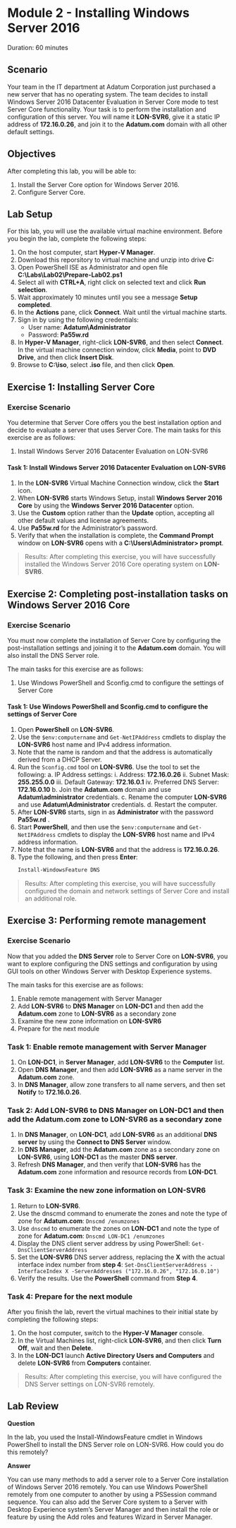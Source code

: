 # Module 2 - Installing Windows Server 2016 #

Duration: 60 minutes

## Scenario
Your team in the IT department at Adatum Corporation just purchased a new server that has no operating system. The team decides to install Windows Server 2016 Datacenter Evaluation in Server Core mode to test Server Core functionality. Your task is to perform the installation and configuration of this server. You will name it **LON-SVR6**, give it a static IP address of **172.16.0.26**, and join it to the **Adatum.com** domain with all other default settings.

## Objectives
After completing this lab, you will be able to: 
1. Install the Server Core option for Windows Server 2016.
1. Configure Server Core.

## Lab Setup
For this lab, you will use the available virtual machine environment. Before you begin the lab, complete the following steps:
1. On the host computer, start **Hyper‑V Manager**.
1. Download this reporsitory to virtual machine and unzip into drive **C:**
1. Open PowerShell ISE as Administrator and open file **C:\Labs\Lab02\Prepare-Lab02.ps1**
1. Select all with **CTRL+A**, right click on selected text and click **Run selection**.
1. Wait approximately 10 minutes until you see a message **Setup completed**. 
1. In the **Actions** pane, click **Connect**. Wait until the virtual machine starts.
1. Sign in by using the following credentials:
    - User name: **Adatum\Administrator**
	- Password: **Pa55w.rd**
1. In **Hyper‑V Manager**, right-click **LON-SVR6**, and then select **Connect**. In the virtual machine connection window, click **Media**, point to **DVD Drive**, and then click **Insert Disk**.
1. Browse to **C:\iso**, select **.iso** file, and then click **Open**.

## Exercise 1: Installing Server Core

### Exercise Scenario
You determine that Server Core offers you the best installation option and decide to evaluate a server that uses Server Core.
The main tasks for this exercise are as follows:
1. Install Windows Server 2016 Datacenter Evaluation on LON-SVR6

#### Task 1: Install Windows Server 2016 Datacenter Evaluation on LON-SVR6
1. In the **LON-SVR6** Virtual Machine Connection window, click the **Start** icon.
2. When **LON-SVR6** starts Windows Setup, install **Windows Server 2016 Core** by using the **Windows Server 2016 Datacenter** option. 
3. Use the **Custom** option rather than the **Update** option, accepting all other default values and license agreements.
4. Use **Pa55w.rd** for the Administrator’s password.
5. Verify that when the installation is complete, the **Command Prompt** window on **LON-SVR6** opens with a **C:\Users\Administrator> prompt**.

> Results: After completing this exercise, you will have successfully installed the Windows Server 2016 Core operating system on **LON-SVR6**.
 
## Exercise 2: Completing post-installation tasks on Windows Server 2016 Core

### Exercise Scenario
You must now complete the installation of Server Core by configuring the post-installation settings and joining it to the **Adatum.com** domain. You will also install the DNS Server role.

The main tasks for this exercise are as follows:
1. Use Windows PowerShell and Sconfig.cmd to configure the settings of Server Core

#### Task 1: Use Windows PowerShell and Sconfig.cmd to configure the settings of Server Core
1. Open **PowerShell** on **LON-SVR6**.
2. Use the `$env:computername` and `Get-NetIPAddress` cmdlets to display the **LON-SVR6** host name and IPv4 address information.
3. Note that the name is random and that the address is automatically derived from a DHCP Server.
4. Run the `Sconfig.cmd` tool on **LON-SVR6**. Use the tool to set the following:
    a. IP Address settings:
        i. Address: **172.16.0.26**
        ii. Subnet Mask: **255.255.0.0**
        iii. Default Gateway: **172.16.0.1**
        iv. Preferred DNS Server: **172.16.0.10**
    b. Join the **Adatum.com** domain and use **Adatum\administrator** credentials.
    c. Rename the computer **LON-SVR6** and use **Adatum\Administrator** credentials.
    d. Restart the computer.
5. After **LON-SVR6** starts, sign in as **Administrator** with the password **Pa55w.rd** .
6. Start **PowerShell**, and then use the `$env:computername` and `Get-NetIPAddress` cmdlets to display the **LON-SVR6** host name and IPv4 address information.
7. Note that the name is **LON-SVR6** and that the address is **172.16.0.26**.
8. Type the following, and then press **Enter**:
    ```powershell
    Install-WindowsFeature DNS
    ```
> Results:  After completing this exercise, you will have successfully configured the domain and network settings of Server Core and install an additional role.
 
## Exercise 3: Performing remote management

### Exercise Scenario
Now that you added the **DNS Server** role to Server Core on **LON-SVR6**, you want to explore configuring the DNS settings and configuration by using GUI tools on other Windows Server with Desktop Experience systems.

The main tasks for this exercise are as follows:
1. Enable remote management with Server Manager
2. Add **LON-SVR6** to **DNS Manager** on **LON-DC1** and then add the **Adatum.com** zone to **LON-SVR6** as a secondary zone 
3. Examine the new zone information on **LON-SVR6**
4. Prepare for the next module

### Task 1: Enable remote management with Server Manager
1. On **LON-DC1**, in **Server Manager**, add **LON-SVR6** to the **Computer** list. 
2. Open **DNS Manager**, and then add **LON-SVR6** as a name server in the **Adatum.com** zone.
3. In **DNS Manager**, allow zone transfers to all name servers, and then set **Notify** to **172.16.0.26**.

### Task 2: Add LON-SVR6 to DNS Manager on LON-DC1 and then add the Adatum.com zone to LON-SVR6 as a secondary zone
1. In **DNS Manager**, on **LON-DC1**, add **LON-SVR6** as an additional **DNS server** by using the **Connect to DNS Server** window.
2. In **DNS Manager**, add the **Adatum.com** zone as a secondary zone on **LON-SVR6**, using **LON-DC1** as the master **DNS server**.
3. Refresh **DNS Manager**, and then verify that **LON-SVR6** has the **Adatum.com** zone information and resource records from **LON-DC1**.

### Task 3: Examine the new zone information on LON-SVR6
1. Return to **LON-SVR6**.
2. Use the dnscmd command to enumerate the zones and note the type of zone for **Adatum.com**:
    `Dnscmd /enumzones`
3. Use `dnscmd` to enumerate the zones on **LON-DC1** and note the type of zone for **Adatum.com**:
    `Dnscmd LON-DC1 /enumzones`
4. Display the DNS client server address by using PowerShell:
    `Get-DnsClientServerAddress`
5. Set the **LON-SVR6** DNS server address, replacing the **X** with the actual interface index number from **step 4**:
    `Set-DnsClientServerAddress -InterfaceIndex X -ServerAddresses ("172.16.0.26", "172.16.0.10")`
6. Verify the results. Use the **PowerShell** command from **Step 4**.

### Task 4: Prepare for the next module
After you finish the lab, revert the virtual machines to their initial state by completing the following steps:
1. On the host computer, switch to the **Hyper‑V Manager** console.
2. In the Virtual Machines list, right-click **LON‑SVR6**, and then click **Turn Off**, wait and then **Delete**.
3. In the **LON-DC1** launch **Active Directory Users and Computers** and delete **LON-SVR6** from **Computers** container.

> Results: After completing this exercise, you will have configured the DNS Server settings on LON-SVR6 remotely.
 
## Lab Review

**Question**

In the lab, you used the Install-WindowsFeature cmdlet in Windows PowerShell to install the DNS Server role on LON-SVR6. How could you do this remotely?

**Answer**

You can use many methods to add a server role to a Server Core installation of Windows Server 2016 remotely. You can use Windows PowerShell remotely from one computer to another by using a PSSession command sequence. You can also add the Server Core system to a Server with Desktop Experience system’s Server Manager and then install the role or feature by using the Add roles and features Wizard in Server Manager.

